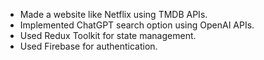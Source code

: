 - Made a website like Netflix using TMDB APIs.
- Implemented ChatGPT search option using OpenAI APIs.
- Used Redux Toolkit for state management.
- Used Firebase for authentication.

